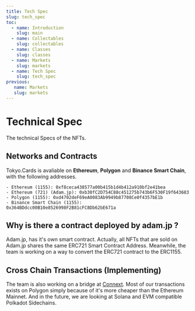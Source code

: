 ```yaml
---
title: Tech Spec 
slug: tech_spec
toc:
  - name: Introduction
    slug: main 
  - name: Collectables 
    slug: collectables 
  - name: Classes 
    slug: classes 
  - name: Markets 
    slug: markets 
  - name: Tech Spec 
    slug: tech_spec
previous: 
   name: Markets 
   slug: markets
---
```


# Technical Spec
The technical Specs of the NFTs.

## Networks and Contracts
Tokyo.Cards is avaliable on __Ethereum__, __Polygon__ and __Binance Smart Chain__, with the following addresses.

```
- Ethereum (1155): 0xf8ceca438577a00b415b1d4b412a910bf2e41bea
- Ethereum (721) (Adam.jp): 0xb30fC2D754C88c451275b743b6F530F19f643683
- Polygon (1155): 0xd4702deF69eA0083Ab9949b87708Ce0f4357bE1b
- Binance Smart Chain (1155): 0x364BDdcc00B10e8526998F2B81cFC8Db62bE671a
```
## Why is there a contract deployed by adam.jp ?
Adam.jp, has it's own smart contract. Actually, all NFTs that are sold on Adam.jp shares the same ERC721 Smart Contract Address. Meanwhile, the team is working on a way to convert the ERC721 contract to the ERC1155.

## Cross Chain Transactions (Implementing)
The team is also working on a bridge at [Connext](https://connext.network/).
Most of our transactions exists on Polygon simply because of it's more cheaper than the Ethereum Mainnet.
And in the future, we are looking at Solana and EVM compatible Polkadot Sidechains.
